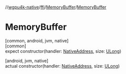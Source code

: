 //[wgpu4k-native](../../../index.md)/[ffi](../index.md)/[MemoryBuffer](index.md)/[MemoryBuffer](-memory-buffer.md)

# MemoryBuffer

[common, android, jvm, native]\
[common]\
expect constructor(handler: [NativeAddress](../-native-address/index.md), size: [ULong](https://kotlinlang.org/api/core/kotlin-stdlib/kotlin/-u-long/index.html))

[android, jvm, native]\
actual constructor(handler: [NativeAddress](../-native-address/index.md), size: [ULong](https://kotlinlang.org/api/core/kotlin-stdlib/kotlin/-u-long/index.html))